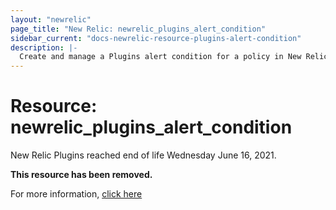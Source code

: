 ```yaml
---
layout: "newrelic"
page_title: "New Relic: newrelic_plugins_alert_condition"
sidebar_current: "docs-newrelic-resource-plugins-alert-condition"
description: |-
  Create and manage a Plugins alert condition for a policy in New Relic.
---
```


# Resource: newrelic\_plugins\_alert\_condition

New Relic Plugins reached end of life Wednesday June 16, 2021.

**This resource has been removed.** 

For more information, [click here](https://discuss.newrelic.com/t/new-relic-plugin-eol-wednesday-june-16th-2021/127267)
